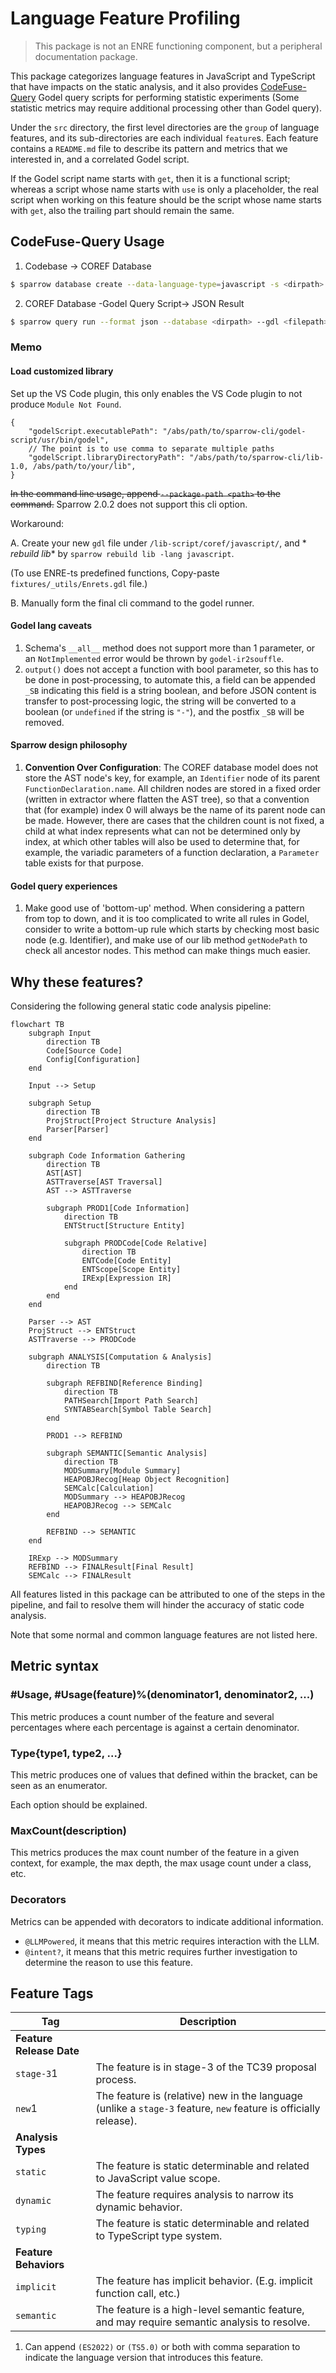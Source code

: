 # Language Feature Profiling

> This package is not an ENRE functioning component, but a peripheral documentation
> package.

This package categorizes language features in JavaScript and TypeScript that have impacts
on the static analysis, and it also
provides [CodeFuse-Query](https://github.com/codefuse-ai/CodeFuse-Query) Godel query
scripts for performing statistic experiments (Some statistic metrics may require
additional processing other than Godel query).

Under the `src` directory, the first level directories are the `group` of language
features, and its sub-directories are each individual `feature`s. Each feature contains
a `README.md` file to describe its pattern and metrics that we interested in, and a
correlated Godel script.

If the Godel script name starts with `get`, then it is a functional script; whereas a
script whose name starts with `use` is only a placeholder, the real script when
working on this feature should be the script whose name starts with `get`, also the
trailing part should remain the same.

## CodeFuse-Query Usage

1. Codebase -> COREF Database

```bash
$ sparrow database create --data-language-type=javascript -s <dirpath> -o <savedirname>
```

2. COREF Database -Godel Query Script-> JSON Result

```bash
$ sparrow query run --format json --database <dirpath> --gdl <filepath> --output <dirpath>
```

### Memo

#### Load customized library

Set up the VS Code plugin, this only enables the VS Code plugin to not
produce `Module Not Found`.

```json5
{
    "godelScript.executablePath": "/abs/path/to/sparrow-cli/godel-script/usr/bin/godel",
    // The point is to use comma to separate multiple paths
    "godelScript.libraryDirectoryPath": "/abs/path/to/sparrow-cli/lib-1.0, /abs/path/to/your/lib",
}
```

~~In the command line usage, append `--package-path <path>` to the command.~~ Sparrow
2.0.2 does not support this cli option.

Workaround:

A. Create your new `gdl` file under `/lib-script/coref/javascript/`, and *
*rebuild lib** by `sparrow rebuild lib -lang javascript`.

(To use ENRE-ts predefined functions, Copy-paste `fixtures/_utils/Enrets.gdl` file.)

B. Manually form the final cli command to the godel runner.

#### Godel lang caveats

1. Schema's `__all__` method does not support more than 1 parameter, or
   an `NotImplemented` error would be thrown by `godel-ir2souffle`.
2. `output()` does not accept a function with bool parameter, so this has to be done in
   post-processing, to automate this, a field can be appended `_SB` indicating this field
   is a string boolean, and before JSON content is transfer to post-processing logic, the
   string will be converted to a boolean (or `undefined` if the string is `"-"`), and the
   postfix `_SB` will be removed.

#### Sparrow design philosophy

1. **Convention Over Configuration**: The COREF database model does not store the AST
   node's key, for example, an `Identifier` node of its parent `FunctionDeclaration.name`.
   All children nodes are stored in a fixed order (written in extractor where flatten the
   AST tree), so that a convention that (for example) index 0 will always be the name of
   its parent node can be made. However, there are cases that the children count is not
   fixed, a child at what index represents what can not be determined only by index, at
   which other tables will also be used to determine that, for example, the variadic
   parameters of a function declaration, a `Parameter` table exists for that purpose.

#### Godel query experiences

1. Make good use of 'bottom-up' method. When considering a pattern from top to down, and
   it is too complicated to write all rules in Godel, consider to write a bottom-up rule
   which starts by checking most basic node (e.g. Identifier), and make use of our lib
   method `getNodePath` to check all ancestor nodes. This method can make things much
   easier.

## Why these features?

Considering the following general static code analysis pipeline:

```mermaid
flowchart TB
    subgraph Input
        direction TB
        Code[Source Code]
        Config[Configuration]
    end

    Input --> Setup

    subgraph Setup
        direction TB
        ProjStruct[Project Structure Analysis]
        Parser[Parser]
    end

    subgraph Code Information Gathering
        direction TB
        AST[AST]
        ASTTraverse[AST Traversal]
        AST --> ASTTraverse

        subgraph PROD1[Code Information]
            direction TB
            ENTStruct[Structure Entity]

            subgraph PRODCode[Code Relative]
                direction TB
                ENTCode[Code Entity]
                ENTScope[Scope Entity]
                IRExp[Expression IR]
            end
        end
    end

    Parser --> AST
    ProjStruct --> ENTStruct
    ASTTraverse --> PRODCode

    subgraph ANALYSIS[Computation & Analysis]
        direction TB

        subgraph REFBIND[Reference Binding]
            direction TB
            PATHSearch[Import Path Search]
            SYNTABSearch[Symbol Table Search]
        end

        PROD1 --> REFBIND

        subgraph SEMANTIC[Semantic Analysis]
            direction TB
            MODSummary[Module Summary]
            HEAPOBJRecog[Heap Object Recognition]
            SEMCalc[Calculation]
            MODSummary --> HEAPOBJRecog
            HEAPOBJRecog --> SEMCalc
        end

        REFBIND --> SEMANTIC
    end

    IRExp --> MODSummary
    REFBIND --> FINALResult[Final Result]
    SEMCalc --> FINALResult
```

All features listed in this package can be attributed to one of the steps in the pipeline,
and fail to resolve them will hinder the accuracy of static code analysis.

Note that some normal and common language features are not listed here.

## Metric syntax

### #Usage, #Usage(feature)%(denominator1, denominator2, ...)

This metric produces a count number of the feature and several percentages where each
percentage is against a certain denominator.

### Type{type1, type2, ...}

This metric produces one of values that defined within the bracket, can be seen as an
enumerator.

Each option should be explained.

### MaxCount(description)

This metrics produces the max count number of the feature in a given context, for example,
the max depth, the max usage count under a class, etc.

### Decorators

Metrics can be appended with decorators to indicate additional information.

* `@LLMPowered`, it means that this metric requires
  interaction with the LLM.
* `@intent?`, it means that this metric requires further investigation to determine the
  reason to use this feature.

## Feature Tags

| Tag                      | Description                                                                                                      |
|--------------------------|------------------------------------------------------------------------------------------------------------------|
| **Feature Release Date** |                                                                                                                  |
| `stage-3`1               | The feature is in stage-3 of the TC39 proposal process.                                                          |
| `new`1                   | The feature is (relative) new in the language (unlike a `stage-3` feature, `new` feature is officially release). |
| **Analysis Types**       |                                                                                                                  |
| `static`                 | The feature is static determinable and related to JavaScript value scope.                                        |
| `dynamic`                | The feature requires analysis to narrow its dynamic behavior.                                                    |
| `typing`                 | The feature is static determinable and related to TypeScript type system.                                        |
| **Feature Behaviors**    |                                                                                                                  |               
| `implicit`               | The feature has implicit behavior. (E.g. implicit function call, etc.)                                           |
| `semantic`               | The feature is a high-level semantic feature, and may require semantic analysis to resolve.                      |

1. Can append `(ES2022)` or `(TS5.0)` or both with comma separation to indicate the
   language version that introduces
   this feature.
